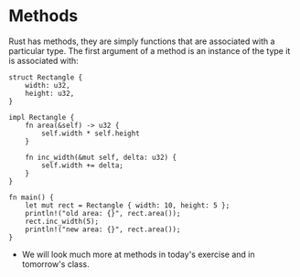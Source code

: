 # Methods

Rust has methods, they are simply functions that are associated with a particular type. The
first argument of a method is an instance of the type it is associated with:

```rust,editable
struct Rectangle {
    width: u32,
    height: u32,
}

impl Rectangle {
    fn area(&self) -> u32 {
        self.width * self.height
    }

    fn inc_width(&mut self, delta: u32) {
        self.width += delta;
    }
}

fn main() {
    let mut rect = Rectangle { width: 10, height: 5 };
    println!("old area: {}", rect.area());
    rect.inc_width(5);
    println!("new area: {}", rect.area());
}
```

- We will look much more at methods in today's exercise and in tomorrow's class.
